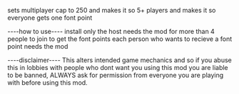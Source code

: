 sets multiplayer cap to 250 and makes it so 5+ players and makes it so everyone gets one font point

----how to use----
install
only the host needs the mod for more than 4 people to join
to get the font points each person who wants to recieve a font point needs the mod

----disclaimer----
This alters intended game mechanics and so if you abuse this in lobbies with people who dont want you using this mod you are liable to be banned, ALWAYS ask for permission from everyone you are playing with before using this mod.
